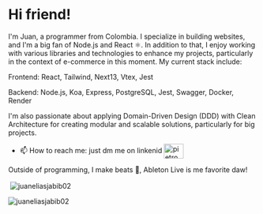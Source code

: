 
<h1 align="start">Hi friend!</h1>

I'm Juan, a programmer from Colombia. I specialize in building websites, and I'm a big fan of Node.js and React ⚛. In addition to that, I enjoy working with various libraries and technologies to enhance my projects, particularly in the context of e-commerce in this moment. My current stack include:

Frontend: React, Tailwind, Next13, Vtex, Jest


Backend: Node.js, Koa, Express, PostgreSQL, Jest, Swagger, Docker, Render


I'm also passionate about applying Domain-Driven Design (DDD) with Clean Architecture for creating modular and scalable solutions, particularly for big projects.

- 📫 How to reach me: just dm me on linkenid <a href="https://www.linkedin.com/in/juan-elias-jabib-caro-105784229/" target="_blank"><img align="center" src="https://raw.githubusercontent.com/rahuldkjain/github-profile-readme-generator/master/src/images/icons/Social/linked-in-alt.svg" alt="pietromag" height="30" width="40" /></a>

Outside of programming, I make beats 🎼, Ableton Live is me favorite daw!



<p>&nbsp;<img align="center" src="https://github-readme-stats.vercel.app/api?username=juaneliasjabib02&show_icons=true&locale=en" alt="juaneliasjabib02" /></p>

<p><img align="center" src="https://github-readme-streak-stats.herokuapp.com/?user=juaneliasjabib02&" alt="juaneliasjabib02" /></p>
